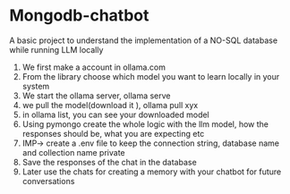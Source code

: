# Mongodb-chatbot
A basic project to understand the implementation of a NO-SQL database while running LLM locally

1) We first make a account in ollama.com
2) From the library choose which model you want to learn locally in your system
3) We start the ollama server, ollama serve
4) we pull the model(download it ), ollama pull xyx
5) in ollama list, you can see your downloaded model
6) Using pymongo create the whole logic with the llm model, how the responses should be, what you are expecting etc
7) IMP-> create a .env file to keep the connection string, database name and collection name private
8) Save the responses of the chat in the database
9) Later use the chats for creating a memory with your chatbot for future conversations
